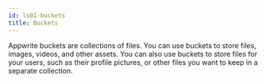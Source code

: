 ```yaml
---
id: ls01-buckets
title: Buckets
---
```


Appwrite buckets are collections of files. You can use buckets to store files, images, videos, and other assets. You can also use buckets to store files for your users, such as their profile pictures, or other files you want to keep in a separate collection.